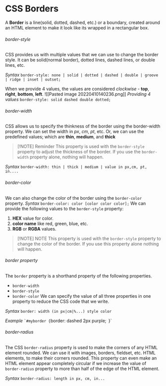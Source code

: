 # CSS Borders
A **Border** is a line(solid, dotted, dashed, etc.) or a boundary, created around an HTML element to make it look like its wrapped in a rectangular box.

###### border-style
CSS provides us with multiple values that we can use to change the border style. It can be solid(normal border), dotted lines, dashed lines, or double lines, etc.

*Syntax*
`border-style: none | solid | dotted | dashed | double | groove | ridge | inset | outset;`

When we provide 4 values, the values are considered *clockwise* - **top**, **right**, **bottom**, **left**.
![[Pasted image 20220410140236.png]]
*Providing 4 values*
`border-style: solid dashed double dotted;`

###### border-width
CSS allows us to specify the thinkness of the border using the border-width property. We can set the width in *px*, *cm*, *pt*, etc. Or, we can use the predefined values; which are **thin**, **medium**, and **thick**

> [!NOTE] Reminder
> This property is used with the `border-style` property to adjust the thickness of the border. If you use the `border-width` property alone, nothing will happen.

*Syntax* 
```border-width: thin | thick | medium | value in px,cm, pt, in....```

###### border-color
We can also change the color of the border using the `border-color` property. 
*Syntax*
```border-color: color [color color color];```
We can provide the following values to the `border-style` property:
1. **HEX** value for color.
2. **color name** like red, green, blue, etc.
3. **RGB** or **RGBA** values.

> [!NOTE] NOTE
> This property is used with the `border-style` property to change the color of the border. If you use this property alone nothing will happen.

###### border property
The `border` property is a shorthand property of the following properties.
+ `border-width`
+ `border-style`
+ `border-color`
We can specify the value of all three properties in one property to reduce the CSS code that we write.

*Syntax*
```border: width (in px|cm|%...) style color```

*Example*
``
`#myborder {
	``border: dashed 2px purple;``
``}`

###### border-radius
The CSS `border-radius` property is used to make the corners of any HTML element rounded. We can use it with images, borders, fieldset, etc. HTML elements, to make their corners rounded. This property can even make an HTML element appear completely circular if we increase the value of `border-radius` property to more than half of the edge of the HTML element.

*Syntax*
`border-radius: length in px, cm, in...`
